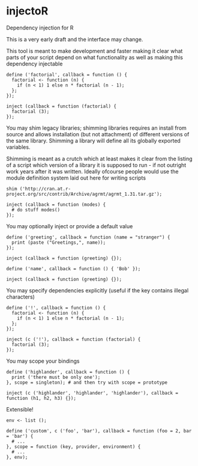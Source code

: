 injectoR
========

Dependency injection for R

This is a very early draft and the interface may change.

This tool is meant to make development and faster making it clear what parts of your script
depend on what functionality as well as making this dependency injectable

```
define ('factorial', callback = function () {
  factorial <- function (n) {
    if (n < 1) 1 else n * factorial (n - 1);
  };
});

inject (callback = function (factorial) {
  factorial (3);
});
```

You may shim legacy libraries; shimming libraries requires an install from source and allows
installation (but not attachment) of different versions of the same library. Shimming a library
will define all its globally exported variables.

Shimming is meant as a crutch which at least makes it clear from the listing of a script which
version of a library it is supposed to run - if not outright work years after it was written.
Ideally ofcourse people would use the module definition system laid out here for writing scripts

```
shim ('http://cran.at.r-project.org/src/contrib/Archive/agrmt/agrmt_1.31.tar.gz');

inject (callback = function (modes) {
  # do stuff modes()
});
```

You may optionally inject or provide a default value

```
define ('greeting', callback = function (name = "stranger") {
  print (paste ("Greetings,", name));
});

inject (callback = function (greeting) {});

define ('name', callback = function () { 'Bob' });

inject (callback = function (greeting) {});
```

You may specify dependencies explicitly (useful if the key contains illegal characters)

```
define ('!', callback = function () {
  factorial <- function (n) {
    if (n < 1) 1 else n * factorial (n - 1);
  };
});

inject (c ('!'), callback = function (factorial) {
  factorial (3);
});
```

You may scope your bindings

```
define ('highlander', callback = function () {
  print ('there must be only one');
}, scope = singleton); # and then try with scope = prototype

inject (c ('highlander', 'highlander', 'highlander'), callback = function (h1, h2, h3) {});
```

Extensible!

```
env <- list ();

define ('custom', c ('foo', 'bar'), callback = function (foo = 2, bar = 'bar') {
  # ...
}, scope = function (key, provider, environment) {
  # ...
}, env);
```